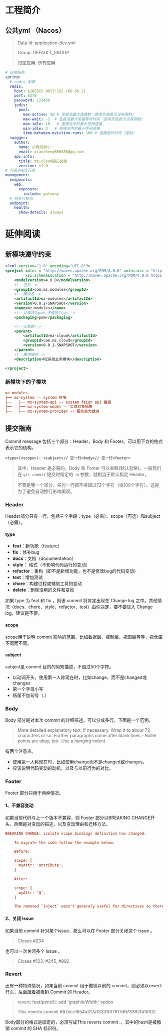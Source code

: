 # 工程简介

## 公共yml （Nacos）

> Data Id: application-dev.yml
>
> Group: DEFAULT_GROUP
>
> 归属应用: 所有应用

```yml
# 应用名称
spring:
  # redis 配置
  redis:
    host: ${REDIS_HOST:192.168.56.2}
    port: 6379
    password: 123456
    jedis:
      pool:
        max-active: 20 # 连接池最大连接数（使用负值表示没有限制）
        max-wait: -1  # 连接池最大阻塞等待时间（使用负值表示没有限制）
        max-idle: 10   # 连接池中的最大空闲连接
        min-idle: 3   # 连接池中的最小空闲连接
        time-between-eviction-runs: 100 # 连接超时时间（毫秒）
  swagger:
    author:
      name: 小政同学i丷
      email: xiaozheng666888@qq.com
    api-info:
      title: mz-cloud接口文档
      version: v1.0
# 可控点Api开启
management:
  endpoints:
    web:
      exposure:
        include: gateway
  # 网关可控点
  endpoint:
    health:
      show-details: always
```

# 延伸阅读

## 新模块遵守约束

```xml
<?xml version="1.0" encoding="UTF-8"?>
<project xmlns = "http://maven.apache.org/POM/4.0.0" xmlns:xsi = "http://www.w3.org/2001/XMLSchema-instance"
         xsi:schemaLocation = "http://maven.apache.org/POM/4.0.0 https://maven.apache.org/xsd/maven-4.0.0.xsd">
    <modelVersion>4.0.0</modelVersion>
    <!--包名-->
    <groupId>com.mz.modules</groupId>
    <!--模块名-->
    <artifactId>mz-modules</artifactId>
    <version>0.0.1-SNAPSHOT</version>
    <name>mz-modules</name>
    <!--父模块为pom,子模块为jar-->
    <packaging>pom</packaging>

    <!--父依赖-->
    <parent>
        <artifactId>mz-cloud</artifactId>
        <groupId>com.mz.cloud</groupId>
        <version>0.0.1-SNAPSHOT</version>
    </parent>
    <!--模块描述-->
    <description>MZ系统业务模块</description>

</project>
```

### 新模块下的子模块

```ini
mz-modules
├── mz-system -- system 模块 
├──   ├── mz-system-api -- system feign api 暴露
├──   ├── mz-system-model -- 实体对象抽离
├──   ├── mz-system-provider -- 服务能力提供
```

## 提交指南
Commit message 包括三个部分：Header，Body 和 Footer。可以用下方的格式表示它的结构。

```
<type>(<scope>): <subject>// 空一行<body>// 空一行<footer>
```

> 其中，Header 是必需的，Body 和 Footer 可以省略(默认忽略)，一般我们在 `git commit` 提交时指定的 `-m` 参数，就相当于默认指定 Header。

> 不管是哪一个部分，任何一行都不得超过72个字符（或100个字符）。这是为了避免自动换行影响美观。

### Header

Header部分只有一行，包括三个字段：type（必需）、scope（可选）和subject（必需）。

#### type

-   **feat**：新功能（feature）
-   **fix**：修补bug
-   **docs**：文档（documentation）
-   **style**： 格式（不影响代码运行的变动）
-   **refactor**：重构（即不是新增功能，也不是修改bug的代码变动）
-   **test**：增加测试
-   **chore**：构建过程或辅助工具的变动
-   **delete**：删除没用的文件和变动

如果 type 为 feat 和 fix ，则该 commit 将肯定出现在 Change log 之中。其他情况（docs、chore、style、refactor、test）由你决定，要不要放入 Change log，建议是不要。

#### scope

scope用于说明 commit 影响的范围，比如数据层、控制层、视图层等等，视仓库不同而不同。

#### subject

subject是 commit 目的的简短描述，不超过50个字符。

-   以动词开头，使用第一人称现在时，比如change，而不是changed或changes
-   第一个字母小写
-   结尾不加句号（.）

### Body

Body 部分是对本次 commit 的详细描述，可以分成多行。下面是一个范例。

> More detailed explanatory text, if necessary. Wrap it to about 72 characters or so. Further paragraphs come after blank lines.- Bullet points are okay, too- Use a hanging indent

有两个注意点。

-   使用第一人称现在时，比如使用change而不是changed或changes。
-   应该说明代码变动的动机，以及与以前行为的对比。

### Footer

Footer 部分只用于两种情况。

#### 1、不兼容变动

如果当前代码与上一个版本不兼容，则 Footer 部分以BREAKING CHANGE开头，后面是对变动的描述、以及变动理由和迁移方法。

```ini
BREAKING CHANGE: isolate scope bindings definition has changed.

    To migrate the code follow the example below:

    Before:

    scope: {
      myAttr: 'attribute',
    }

    After:

    scope: {
      myAttr: '@',
    }

    The removed `inject` wasn't generaly useful for directives so there should be no code using it.
```

#### 2、关闭 Issue

如果当前 commit 针对某个issue，那么可以在 Footer 部分关闭这个 issue 。

> Closes #234

也可以一次关闭多个 issue 。

> Closes #123, #245, #992

### Revert

还有一种特殊情况，如果当前 commit 用于撤销以前的 commit，则必须以revert:开头，后面跟着被撤销 Commit 的 Header。

> revert: feat(pencil): add 'graphiteWidth' option
>
> This reverts commit 667ecc1654a317a13331b17617d973392f415f02.

Body部分的格式是固定的，必须写成This reverts commit .，其中的hash是被撤销 commit 的 SHA 标识符。


